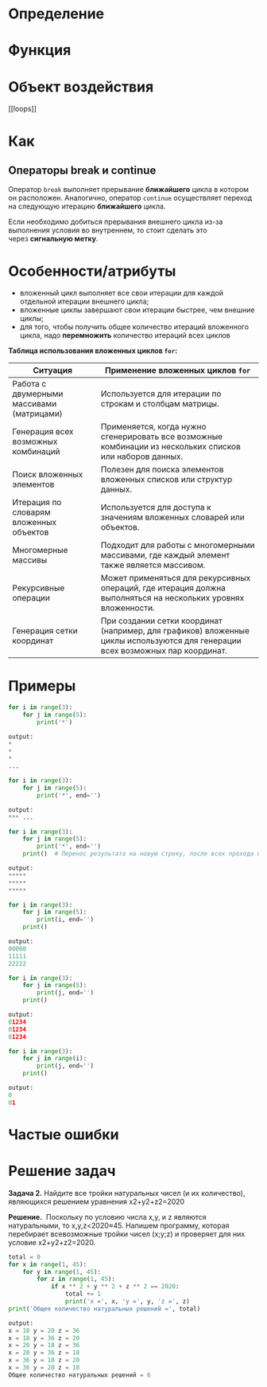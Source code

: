 # Определение

# Функция

# Объект воздействия

[[loops]]
# Как

## Операторы break и continue
Оператор `break` выполняет прерывание **ближайшего** цикла в котором он расположен. Аналогично, оператор `continue` осуществляет переход на следующую итерацию **ближайшего** цикла.

Если необходимо добиться прерывания внешнего цикла из-за выполнения условия во внутреннем, то стоит сделать это через **сигнальную метку**.
# Особенности/атрибуты
- вложенный цикл выполняет все свои итерации для каждой отдельной итерации внешнего цикла;
- вложенные циклы завершают свои итерации быстрее, чем внешние циклы;
- для того, чтобы получить общее количество итераций вложенного цикла, надо **перемножить** количество итераций всех циклов


**Таблица использования вложенных циклов `for`:**

| Ситуация                                  | Применение вложенных циклов `for`                                                                                              |
| ----------------------------------------- | ------------------------------------------------------------------------------------------------------------------------------ |
| Работа с двумерными массивами (матрицами) | Используется для итерации по строкам и столбцам матрицы.                                                                       |
| Генерация всех возможных комбинаций       | Применяется, когда нужно сгенерировать все возможные комбинации из нескольких списков или наборов данных.                      |
| Поиск вложенных элементов                 | Полезен для поиска элементов вложенных списков или структур данных.                                                            |
| Итерация по словарям вложенных объектов   | Используется для доступа к значениям вложенных словарей или объектов.                                                          |
| Многомерные массивы                       | Подходит для работы с многомерными массивами, где каждый элемент также является массивом.                                      |
| Рекурсивные операции                      | Может применяться для рекурсивных операций, где итерация должна выполняться на нескольких уровнях вложенности.                 |
| Генерация сетки координат                 | При создании сетки координат (например, для графиков) вложенные циклы используются для генерации всех возможных пар координат. |
# Примеры

```python
for i in range(3):
	for j in range(5):
		print('*')

output:
*
*
*
...
```

```python
for i in range(3):
	for j in range(5):
		print('*', end='')

output:
*** ...
```

```python
for i in range(3):
	for j in range(5):
		print('*', end='')
	print()  # Перенос результата на новую строку, после всех прохода всех итераций во вложенном скрипте. 'Таблица' 3x5

output:
*****
*****
*****
```

```python
for i in range(3):
	for j in range(5):
		print(i, end='')
	print()

output:
00000
11111
22222
```

```python
for i in range(3):
	for j in range(5):
		print(j, end='')
	print()

output:
01234
01234
01234
```

```python
for i in range(3):
	for j in range(i):
		print(j, end='')
	print()

output:
0
01
```


# Частые ошибки

# Решение задач

**Задача 2.** Найдите все тройки натуральных чисел (и их количество), являющихся решением уравнения x2+y2+z2=2020

**Решение.**  Поскольку по условию числа x,y, и z являются натуральными, то x,y,z<2020≈45. Напишем программу, которая перебирает всевозможные тройки чисел (x;y;z) и проверяет для них условие x2+y2+z2=2020.

```python
total = 0
for x in range(1, 45):
    for y in range(1, 45):
        for z in range(1, 45):
            if x ** 2 + y ** 2 + z ** 2 == 2020:
                total += 1
                print('x =', x, 'y =', y, 'z =', z)
print('Общее количество натуральных решений =', total)

output:
x = 18 y = 20 z = 36
x = 18 y = 36 z = 20
x = 20 y = 18 z = 36
x = 20 y = 36 z = 18
x = 36 y = 18 z = 20
x = 36 y = 20 z = 18
Общее количество натуральных решений = 6
```